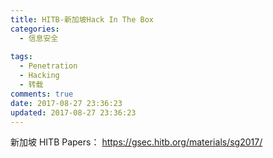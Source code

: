 ```yaml
---
title: HITB-新加坡Hack In The Box
categories:
  - 信息安全
  
tags:
  - Penetration
  - Hacking
  - 转载
comments: true
date: 2017-08-27 23:36:23
updated: 2017-08-27 23:36:23
---
```

新加坡 HITB Papers：
https://gsec.hitb.org/materials/sg2017/

<!-- more -->
